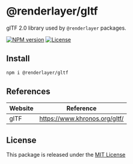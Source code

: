 # @renderlayer/gltf

glTF 2.0 library used by `@renderlayer` packages.

[![NPM version][npm-badge]][npm-url]
[![License][license-badge]][license-url]

## Install

```bash
npm i @renderlayer/gltf
```

## References

| Website | Reference                     |
| ------- | ----------------------------- |
| glTF    | https://www.khronos.org/gltf/ |

## License

This package is released under the [MIT License][license-url]

[npm-badge]: https://img.shields.io/npm/v/@renderlayer/gltf
[npm-url]: https://www.npmjs.com/package/@renderlayer/gltf
[license-badge]: https://img.shields.io/npm/l/renderlayer.svg?cacheSeconds=2592000
[license-url]: https://github.com/epreston/renderlayer/blob/main/LICENSE
